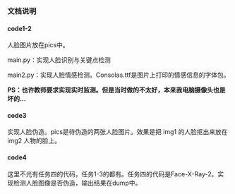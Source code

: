 ### 文档说明

#### code1-2

人脸图片放在pics中。

main.py：实现人脸识别与关键点检测

main2.py：实现人脸情感检测。Consolas.ttf是图片上打印的情感信息的字体包。

**PS：也许教师要求实现实时监测。但是当时做的不太好，本来我电脑摄像头也是坏的...**

#### code3

实现人脸伪造。pics是待伪造的两张人脸图片。效果是把 img1 的人脸抠出来放在 img2 人物的脸上。

#### code4

这里不光有任务四的代码，任务1-3的都有。任务四的代码是Face-X-Ray-2。实现检测人脸图像是否伪造，输出结果在dump中。